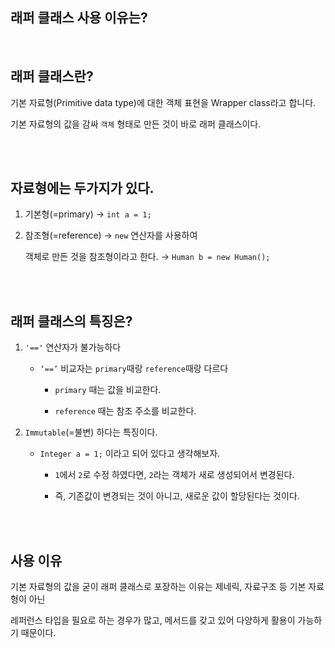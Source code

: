 ## 래퍼 클래스 사용 이유는?

<br/>

## 래퍼 클래스란?

기본 자료형(Primitive data type)에 대한 객체 표현을 Wrapper class라고 합니다.

기본 자료형의 값을 감싸 `객체` 형태로 만든 것이 바로 래퍼 클래스이다.

<br/><br/>

## 자료형에는 두가지가 있다.

1. 기본형(=primary) → `int a = 1;`

2. 참조형(=reference) → `new` 연산자를 사용하여 
    
    객체로 만든 것을 참조형이라고 한다. → `Human b = new Human();`
    

<br/><br/>

## 래퍼 클래스의 특징은?

1. `'=='` 연산자가 불가능하다

    - `‘==’` 비교자는 `primary`때랑 `reference`때랑 다르다

        - `primary` 때는 값을 비교한다.

        - `reference` 때는 참조 주소를 비교한다.

2. `Immutable`(=불변) 하다는 특징이다.
   
    - `Integer a = 1;` 이라고 되어 있다고 생각해보자.

        - `1`에서 `2`로 수정 하였다면, `2`라는 객체가 새로 생성되어서 변경된다.

        - 즉, 기존값이 변경되는 것이 아니고, 새로운 값이 할당된다는 것이다.

<br/><br/>

## 사용 이유

기본 자료형의 값을 굳이 래퍼 클래스로 포장하는 이유는 제네릭, 자료구조 등 기본 자료형이 아닌 


레퍼런스 타입을 필요로 하는 경우가 많고, 메서드를 갖고 있어 다양하게 활용이 가능하기 때문이다.


